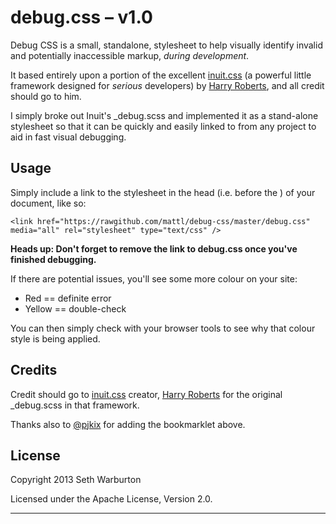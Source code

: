 # debug.css – v1.0

Debug CSS is a small, standalone, stylesheet to help visually identify invalid and potentially inaccessible markup, *during development*.

It based entirely upon a portion of the excellent [inuit.css](https://github.com/csswizardry/inuit.css/) (a powerful little framework designed for _serious_ developers) by [Harry Roberts](https://github.com/csswizardry), and all credit should go to him.

I simply broke out Inuit's _debug.scss and implemented it as a stand-alone stylesheet so that it can be quickly and easily linked to from any project to aid in fast visual debugging.

## Usage

Simply include a link to the stylesheet in the head (i.e. before the </head>) of your document, like so:

    <link href="https://rawgithub.com/mattl/debug-css/master/debug.css" media="all" rel="stylesheet" type="text/css" />

**Heads up: Don't forget to remove the link to debug.css once you've finished debugging.**

If there are potential issues, you'll see some more colour on your site:

 * Red          ==      definite error
 * Yellow       ==      double-check

You can then simply check with your browser tools to see why that colour style is being applied.


## Credits

Credit should go to [inuit.css](https://github.com/csswizardry/inuit.css/) creator, [Harry Roberts](https://github.com/csswizardry) for the original _debug.scss in that framework.

Thanks also to [@pjkix](https://github.com/pjkix) for adding the bookmarklet above.

## License

Copyright 2013 Seth Warburton

Licensed under the Apache License, Version 2.0.

---

